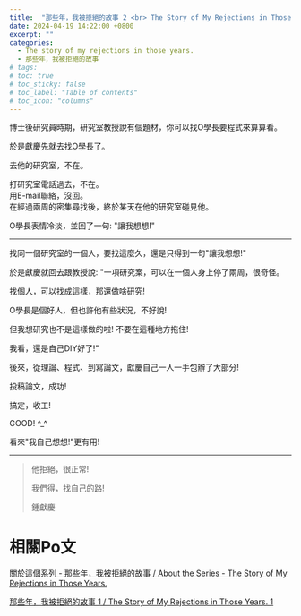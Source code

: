 ```yaml
---
title:  "那些年，我被拒絕的故事 2 <br> The Story of My Rejections in Those Years. 2"
date: 2024-04-19 14:22:00 +0800
excerpt: ""
categories: 
  - The story of my rejections in those years.
  - 那些年，我被拒絕的故事
# tags:
# toc: true
# toc_sticky: false
# toc_label: "Table of contents"
# toc_icon: "columns"
---
```


博士後研究員時期，研究室教授說有個題材，你可以找O學長要程式來算算看。

於是獻慶先就去找O學長了。

去他的研究室，不在。  
  
打研究室電話過去，不在。  
用E-mail聯絡，沒回。   
在經過兩周的密集尋找後，終於某天在他的研究室碰見他。

O學長表情冷淡，並回了一句: "讓我想想!"

-----

找同一個研究室的一個人，要找這麼久，還是只得到一句"讓我想想!"

於是獻慶就回去跟教授說: "一項研究案，可以在一個人身上停了兩周，很奇怪。

找個人，可以找成這樣，那還做啥研究!

O學長是個好人，但也許他有些狀況，不好說!

但我想研究也不是這樣做的啦! 不要在這種地方拖住!

我看，還是自己DIY好了!"

後來，從理論、程式、到寫論文，獻慶自己一人一手包辦了大部分!

投稿論文，成功!

搞定，收工!

GOOD! ^_^

看來"我自己想想!"更有用!

-----

> 他拒絕，很正常!
> 
> 我們得，找自己的路!
>
> 鍾獻慶

# 相關Po文

[關於這個系列 - 那些年，我被拒絕的故事 / About the Series - The Story of My Rejections in Those Years.](<https://hsienching.github.io/2024/04/22/About-the-Series-the-Story-of-My-Rejections-in-Those-Years/>)

[那些年，我被拒絕的故事 1 / The Story of My Rejections in Those Years. 1](<https://hsienching.github.io/2024/04/18/The-Story-of-My-Rejections-in-Those-Years-001/>)
